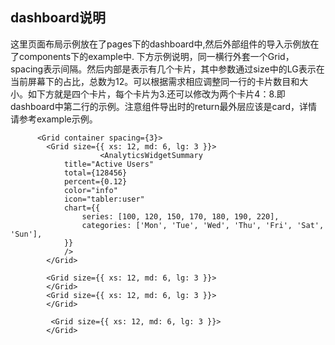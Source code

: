 ## dashboard说明
这里页面布局示例放在了pages下的dashboard中,然后外部组件的导入示例放在了components下的example中.
下方示例说明，同一横行外套一个Grid，spacing表示间隔。然后内部是表示有几个卡片，其中参数通过size中的LG表示在当前屏幕下的占比，总数为12。可以根据需求相应调整同一行的卡片数目和大小。如下方就是四个卡片，每个卡片为3.还可以修改为两个卡片4：8.即dashboard中第二行的示例。注意组件导出时的return最外层应该是card，详情请参考example示例。
```tsx
      <Grid container spacing={3}>
        <Grid size={{ xs: 12, md: 6, lg: 3 }}>
                    <AnalyticsWidgetSummary
            title="Active Users"
            total={128456}
            percent={0.12}
            color="info"
            icon="tabler:user"
            chart={{
                series: [100, 120, 150, 170, 180, 190, 220],
                categories: ['Mon', 'Tue', 'Wed', 'Thu', 'Fri', 'Sat', 'Sun'],
            }}
            />
        </Grid>

        <Grid size={{ xs: 12, md: 6, lg: 3 }}>
        </Grid>
        <Grid size={{ xs: 12, md: 6, lg: 3 }}>
        </Grid>

         <Grid size={{ xs: 12, md: 6, lg: 3 }}>
        </Grid>

```
